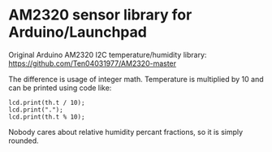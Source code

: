 # AM2320 sensor library for Arduino/Launchpad
Original Arduino AM2320 I2C temperature/humidity library: https://github.com/Ten04031977/AM2320-master

The difference is usage of integer math. Temperature is multiplied by 10 and can be printed using code like:

    lcd.print(th.t / 10);
    lcd.print(".");
    lcd.print(th.t % 10);
    
Nobody cares about relative humidity percant fractions, so it is simply rounded.
